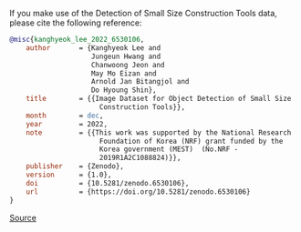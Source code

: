 If you make use of the Detection of Small Size Construction Tools data, please cite the following reference:

``` bibtex
@misc{kanghyeok_lee_2022_6530106,
    author       = {Kanghyeok Lee and
                    Jungeun Hwang and
                    Chanwoong Jeon and
                    May Mo Eizan and
                    Arnold Jan Bitangjol and
                    Do Hyoung Shin},
    title        = {{Image Dataset for Object Detection of Small Size 
                      Construction Tools}},
    month        = dec,
    year         = 2022,
    note         = {{This work was supported by the National Research 
                      Foundation of Korea (NRF) grant funded by the
                      Korea government (MEST)  (No.NRF -
                      2019R1A2C1088824)}},
    publisher    = {Zenodo},
    version      = {1.0},
    doi          = {10.5281/zenodo.6530106},
    url          = {https://doi.org/10.5281/zenodo.6530106}
}
```

[Source](https://zenodo.org/record/6530106/export/hx)
